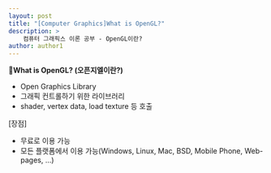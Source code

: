 ```yaml
---
layout: post
title: "[Computer Graphics]What is OpenGL?"
description: >  
    컴퓨터 그래픽스 이론 공부 - OpenGL이란?
author: author1
---
```


📌__What is OpenGL? (오픈지엘이란?)__  
- Open Graphics Library  
- 그래픽 컨트롤하기 위한 라이브러리  
- shader, vertex data, load texture 등 호출  

[장점]  
- 무료로 이용 가능
- 모든 플랫폼에서 이용 가능(Windows, Linux, Mac, BSD, Mobile Phone, Web-pages, ...)  